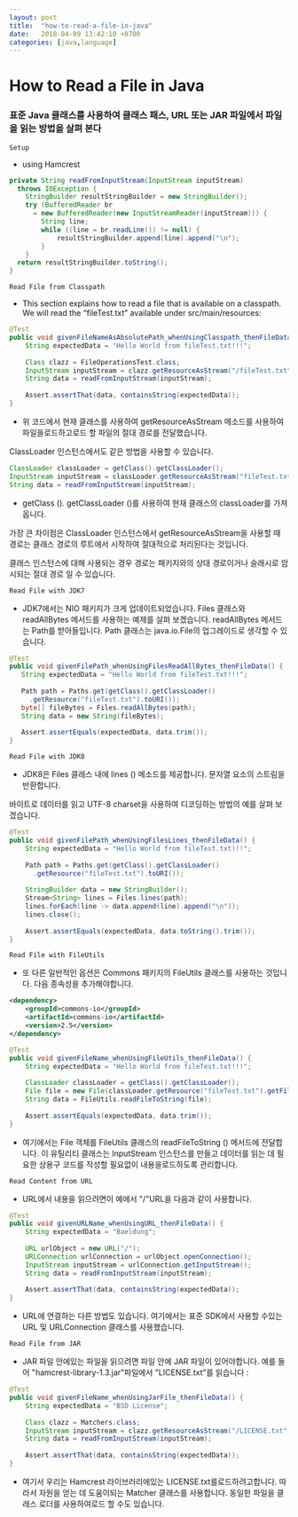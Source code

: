 ```yaml
---
layout: post
title:  "how-to-read-a-file-in-java"
date:   2018-04-09 13:42:10 +0700
categories: [java,language]
---
```


# How to Read a File in Java

### 표준 Java 클래스를 사용하여 클래스 패스, URL 또는 JAR 파일에서 파일을 읽는 방법을 살펴 본다

```Setup```
- using Hamcrest

```java
private String readFromInputStream(InputStream inputStream)
  throws IOException {
    StringBuilder resultStringBuilder = new StringBuilder();
    try (BufferedReader br
      = new BufferedReader(new InputStreamReader(inputStream))) {
        String line;
        while ((line = br.readLine()) != null) {
            resultStringBuilder.append(line).append("\n");
        }
    }
  return resultStringBuilder.toString();
}
```

```Read File from Classpath```
- This section explains how to read a file that is available on a classpath. We will read the “fileTest.txt” available under src/main/resources:

```java
@Test
public void givenFileNameAsAbsolutePath_whenUsingClasspath_thenFileData() {
    String expectedData = "Hello World from fileTest.txt!!!";
     
    Class clazz = FileOperationsTest.class;
    InputStream inputStream = clazz.getResourceAsStream("/fileTest.txt");
    String data = readFromInputStream(inputStream);
 
    Assert.assertThat(data, containsString(expectedData));
}
```

- 위 코드에서 현재 클래스를 사용하여 getResourceAsStream 메소드를 사용하여 파일을로드하고로드 할 파일의 절대 경로를 전달했습니다.

ClassLoader 인스턴스에서도 같은 방법을 사용할 수 있습니다.

```java
ClassLoader classLoader = getClass().getClassLoader();
InputStream inputStream = classLoader.getResourceAsStream("fileTest.txt");
String data = readFromInputStream(inputStream);
```

- getClass (). getClassLoader ()를 사용하여 현재 클래스의 classLoader를 가져옵니다.

가장 큰 차이점은 ClassLoader 인스턴스에서 getResourceAsStream을 사용할 때 경로는 클래스 경로의 루트에서 시작하여 절대적으로 처리된다는 것입니다.

클래스 인스턴스에 대해 사용되는 경우 경로는 패키지와의 상대 경로이거나 슬래시로 암시되는 절대 경로 일 수 있습니다.

```Read File with JDK7```
- JDK7에서는 NIO 패키지가 크게 업데이트되었습니다. Files 클래스와 readAllBytes 메서드를 사용하는 예제를 살펴 보겠습니다. readAllBytes 메서드는 Path를 받아들입니다. Path 클래스는 java.io.File의 업그레이드로 생각할 수 있습니다.

```java
@Test
public void givenFilePath_whenUsingFilesReadAllBytes_thenFileData() {
   String expectedData = "Hello World from fileTest.txt!!!";
        
   Path path = Paths.get(getClass().getClassLoader()
     .getResource("fileTest.txt").toURI());       
   byte[] fileBytes = Files.readAllBytes(path);
   String data = new String(fileBytes);
 
   Assert.assertEquals(expectedData, data.trim());
}
```

```Read File with JDK8```
- JDK8은 Files 클래스 내에 lines () 메소드를 제공합니다. 문자열 요소의 스트림을 반환합니다.

바이트로 데이터를 읽고 UTF-8 charset을 사용하여 디코딩하는 방법의 예를 살펴 보겠습니다.

```java
@Test
public void givenFilePath_whenUsingFilesLines_thenFileData() {
    String expectedData = "Hello World from fileTest.txt!!!";
          
    Path path = Paths.get(getClass().getClassLoader()
      .getResource("fileTest.txt").toURI());
          
    StringBuilder data = new StringBuilder();
    Stream<String> lines = Files.lines(path);
    lines.forEach(line -> data.append(line).append("\n"));
    lines.close();
          
    Assert.assertEquals(expectedData, data.toString().trim());
}
```

```Read File with FileUtils```
- 또 다른 일반적인 옵션은 Commons 패키지의 FileUtils 클래스를 사용하는 것입니다. 다음 종속성을 추가해야합니다.

```xml
<dependency>
    <groupId>commons-io</groupId>
    <artifactId>commons-io</artifactId>
    <version>2.5</version>
</dependency>
```

```java
@Test
public void givenFileName_whenUsingFileUtils_thenFileData() {
    String expectedData = "Hello World from fileTest.txt!!!";
         
    ClassLoader classLoader = getClass().getClassLoader();
    File file = new File(classLoader.getResource("fileTest.txt").getFile());
    String data = FileUtils.readFileToString(file);
         
    Assert.assertEquals(expectedData, data.trim());
}
```

- 여기에서는 File 객체를 FileUtils 클래스의 readFileToString () 메서드에 전달합니다. 이 유틸리티 클래스는 InputStream 인스턴스를 만들고 데이터를 읽는 데 필요한 상용구 코드를 작성할 필요없이 내용을로드하도록 관리합니다.

```Read Content from URL```
- URL에서 내용을 읽으려면이 예에서 "/"URL을 다음과 같이 사용합니다.

```java
@Test
public void givenURLName_whenUsingURL_thenFileData() {
    String expectedData = "Baeldung";
 
    URL urlObject = new URL("/");
    URLConnection urlConnection = urlObject.openConnection();
    InputStream inputStream = urlConnection.getInputStream();
    String data = readFromInputStream(inputStream);
 
    Assert.assertThat(data, containsString(expectedData));
}
```
- URL에 연결하는 다른 방법도 있습니다. 여기에서는 표준 SDK에서 사용할 수있는 URL 및 URLConnection 클래스를 사용했습니다.

```Read File from JAR```
- JAR 파일 안에있는 파일을 읽으려면 파일 안에 JAR 파일이 있어야합니다. 예를 들어 "hamcrest-library-1.3.jar"파일에서 "LICENSE.txt"를 읽습니다 :

```java
@Test
public void givenFileName_whenUsingJarFile_thenFileData() {
    String expectedData = "BSD License";
 
    Class clazz = Matchers.class;
    InputStream inputStream = clazz.getResourceAsStream("/LICENSE.txt");
    String data = readFromInputStream(inputStream);
 
    Assert.assertThat(data, containsString(expectedData));
}
```
- 여기서 우리는 Hamcrest 라이브러리에있는 LICENSE.txt를로드하려고합니다. 따라서 자원을 얻는 데 도움이되는 Matcher 클래스를 사용합니다. 동일한 파일을 클래스 로더를 사용하여로드 할 수도 있습니다.

